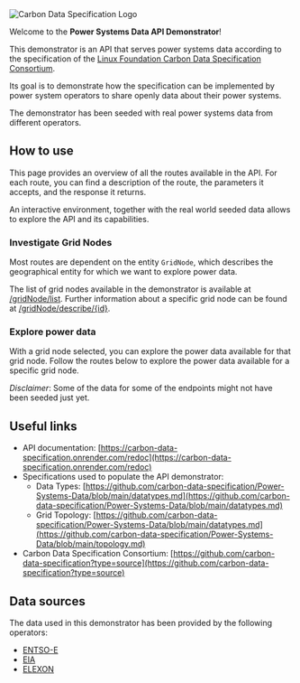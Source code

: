 <div class="aside">
    <img
        id="description-logo"
        src="https://artwork.lfenergy.org/projects/cdsc/horizontal/color/cdsc-horizontal-color.svg"
        alt="Carbon Data Specification Logo"
        />
</div>

Welcome to the **Power Systems Data API Demonstrator**!

This demonstrator is an API that serves power systems data according to the specification of the [Linux Foundation Carbon Data Specification Consortium](https://powersystemsdata.carbondataspec.org/).

Its goal is to demonstrate how the specification can be implemented by power system operators to share openly data about their power systems.

The demonstrator has been seeded with real power systems data from different operators.

## How to use

This page provides an overview of all the routes available in the API. For each route, you can find a description of the route, the parameters it accepts, and the response it returns.

An interactive environment, together with the real world seeded data allows to explore the API and its capabilities.

### Investigate Grid Nodes

Most routes are dependent on the entity `GridNode`, which describes the geographical entity for which we want to explore power data.

The list of grid nodes available in the demonstrator is available at [/gridNode/list](https://carbon-data-specification.onrender.com/gridNode/list). Further information about a specific grid node can be found at [/gridNode/describe/{id}](https://carbon-data-specification.onrender.com/gridNode/UK-GB).

### Explore power data

With a grid node selected, you can explore the power data available for that grid node. Follow the routes below to explore the power data available for a specific grid node.

_Disclaimer_: Some of the data for some of the endpoints might not have been seeded just yet.

## Useful links

- API documentation: [https://carbon-data-specification.onrender.com/redoc](https://carbon-data-specification.onrender.com/redoc)
- Specifications used to populate the API demonstrator:
  - Data Types: [https://github.com/carbon-data-specification/Power-Systems-Data/blob/main/datatypes.md](https://github.com/carbon-data-specification/Power-Systems-Data/blob/main/datatypes.md)
  - Grid Topology: [https://github.com/carbon-data-specification/Power-Systems-Data/blob/main/datatypes.md](https://github.com/carbon-data-specification/Power-Systems-Data/blob/main/topology.md)
- Carbon Data Specification Consortium: [https://github.com/carbon-data-specification?type=source](https://github.com/carbon-data-specification?type=source)

## Data sources

The data used in this demonstrator has been provided by the following operators:

- [ENTSO-E](https://transparency.entsoe.eu/)
- [EIA](https://www.eia.gov/electricity/data.php)
- [ELEXON](https://www.bmreports.com/bmrs/?q=help/about-us)

